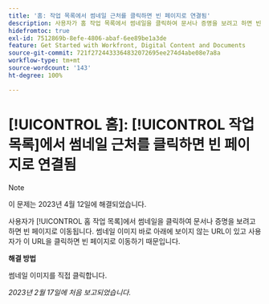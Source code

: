 ```yaml
---
title: '홈: 작업 목록에서 썸네일 근처를 클릭하면 빈 페이지로 연결됨'
description: 사용자가 홈 작업 목록에서 썸네일을 클릭하여 문서나 증명을 보려고 하면 빈 페이지로 이동됩니다. 썸네일 이미지 바로 아래에 보이지 않는 URL이 있고 사용자가 이 URL을 클릭하면 빈 페이지로 이동하기 때문입니다.
hidefromtoc: true
exl-id: 7512869b-8efe-4806-abaf-6ee89be1a3de
feature: Get Started with Workfront, Digital Content and Documents
source-git-commit: 721f2724433364832072695ee274d4abe08e7a8a
workflow-type: tm+mt
source-wordcount: '143'
ht-degree: 100%

---
```


# [!UICONTROL 홈]: [!UICONTROL 작업 목록]에서 썸네일 근처를 클릭하면 빈 페이지로 연결됨

>[!NOTE]
>
>이 문제는 2023년 4월 12일에 해결되었습니다.

사용자가 [!UICONTROL 홈 작업 목록]에서 썸네일을 클릭하여 문서나 증명을 보려고 하면 빈 페이지로 이동됩니다. 썸네일 이미지 바로 아래에 보이지 않는 URL이 있고 사용자가 이 URL을 클릭하면 빈 페이지로 이동하기 때문입니다.

**해결 방법**

썸네일 이미지를 직접 클릭합니다.

_2023년 2월 17일에 처음 보고되었습니다._
